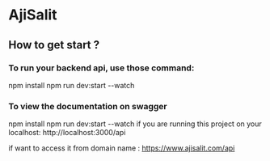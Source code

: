 # AjiSalit 

## How to get start ? 


### To run your backend api, use those command: 

npm install 
npm run dev:start --watch 

### To view the documentation on swagger
npm install 
npm run dev:start --watch 
if you are running this project on your localhost: 
http://localhost:3000/api

if want to access it from domain name : 
https://www.ajisalit.com/api


